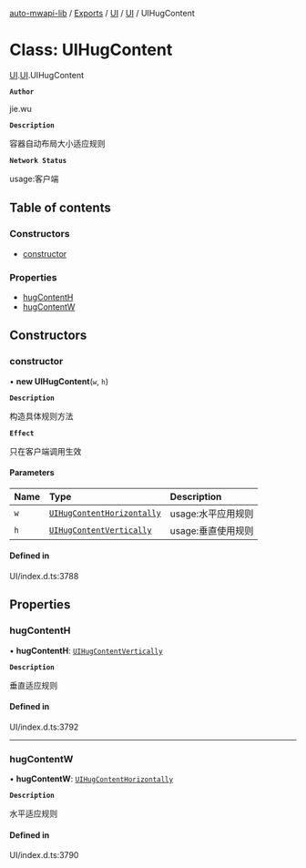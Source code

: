 [auto-mwapi-lib](../README.md) / [Exports](../modules.md) / [UI](../modules/UI.md) / [UI](../modules/UI.UI.md) / UIHugContent

# Class: UIHugContent

[UI](../modules/UI.md).[UI](../modules/UI.UI.md).UIHugContent

**`Author`**

jie.wu

**`Description`**

容器自动布局大小适应规则

**`Network Status`**

usage:客户端

## Table of contents

### Constructors

- [constructor](UI.UI.UIHugContent.md#constructor)

### Properties

- [hugContentH](UI.UI.UIHugContent.md#hugcontenth)
- [hugContentW](UI.UI.UIHugContent.md#hugcontentw)

## Constructors

### constructor

• **new UIHugContent**(`w`, `h`)

**`Description`**

构造具体规则方法

**`Effect`**

只在客户端调用生效

#### Parameters

| Name | Type                                                                     | Description        |
| :--- | :----------------------------------------------------------------------- | :----------------- |
| `w`  | [`UIHugContentHorizontally`](../enums/UI.UI.UIHugContentHorizontally.md) | usage:水平应用规则 |
| `h`  | [`UIHugContentVertically`](../enums/UI.UI.UIHugContentVertically.md)     | usage:垂直使用规则 |

#### Defined in

UI/index.d.ts:3788

## Properties

### hugContentH

• **hugContentH**: [`UIHugContentVertically`](../enums/UI.UI.UIHugContentVertically.md)

**`Description`**

垂直适应规则

#### Defined in

UI/index.d.ts:3792

---

### hugContentW

• **hugContentW**: [`UIHugContentHorizontally`](../enums/UI.UI.UIHugContentHorizontally.md)

**`Description`**

水平适应规则

#### Defined in

UI/index.d.ts:3790
